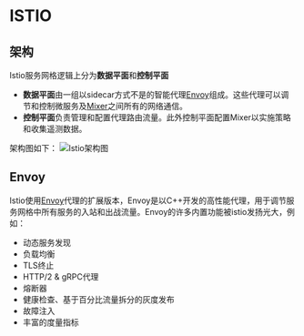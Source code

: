 # ISTIO
## 架构
Istio服务网格逻辑上分为**数据平面**和**控制平面**

- **数据平面**由一组以sidecar方式不是的智能代理[Envoy](https://www.envoyproxy.io/)组成。这些代理可以调节和控制微服务及[Mixer](https://preliminary.istio.io/zh/docs/concepts/policies-and-telemetry/)之间所有的网络通信。
- **控制平面**负责管理和配置代理路由流量。此外控制平面配置Mixer以实施策略和收集遥测数据。

架构图如下：
![Istio架构图](https://preliminary.istio.io/docs/concepts/what-is-istio/arch.svg )
## Envoy
Istio使用[Envoy](https://www.envoyproxy.io/)代理的扩展版本，Envoy是以C++开发的高性能代理，用于调节服务网格中所有服务的入站和出战流量。Envoy的许多内置功能被istio发扬光大，例如：

- 动态服务发现
- 负载均衡
- TLS终止
- HTTP/2 & gRPC代理
- 熔断器
- 健康检查、基于百分比流量拆分的灰度发布
- 故障注入
- 丰富的度量指标

















<!--stackedit_data:
eyJoaXN0b3J5IjpbNzc5Mzk3NTUsLTIxMDgxNjg5NjgsNjMwOT
gxMDkwLDE4NzMxMjM1NjAsLTE1ODkzNjk5OTksNzMwOTk4MTE2
XX0=
-->